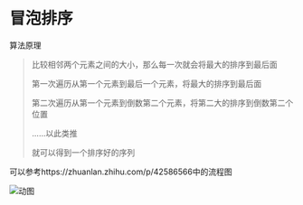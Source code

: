 # 冒泡排序

算法原理

> 比较相邻两个元素之间的大小，那么每一次就会将最大的排序到最后面
>
> 第一次遍历从第一个元素到最后一个元素，将最大的排序到最后面
>
> 第二次遍历从第一个元素到倒数第二个元素，将第二大的排序到倒数第二个位置
>
> ......以此类推
>
> 就可以得到一个排序好的序列

可以参考https://zhuanlan.zhihu.com/p/42586566中的流程图

![动图](D:\笔记\Basic-Computer-Knowledge\images\v2-33a947c71ad62b254cab62e5364d2813_b.webp)



